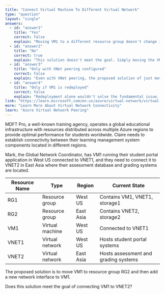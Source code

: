 ```yaml
---
title: "Connect Virtual Machine To Different Virtual Network"
type: "question"
layout: "single"
answers:
  - id: "answer1"
    title: "Yes"
    correct: false
    explain: "Moving VM1 to a different resource group doesn't change its network connectivity. Adding a network interface to VM1 doesn't automatically connect it to VNET2, and cross-region networking requires additional configuration like VNet peering or VPN connectivity."
  - id: "answer2"
    title: "No"
    correct: true
    explain: "This solution doesn't meet the goal. Simply moving the VM and adding a network interface won't connect VM1 to VNET2 in East Asia. Cross-region connectivity requires VNet peering, VPN gateway, or other networking solutions to enable communication between regions."
  - id: "answer3"
    title: "Only with VNet peering configured"
    correct: false
    explain: "Even with VNet peering, the proposed solution of just moving the VM and adding a network interface is insufficient. The VM would need proper network configuration and the VNet peering would need to be established first."
  - id: "answer4"
    title: "Only if VM1 is redeployed"
    correct: false
    explain: "Redeployment alone wouldn't solve the fundamental issue. VM1 is in West US and VNET2 is in East Asia, so cross-region connectivity solutions are required regardless of deployment method."
link: "https://learn.microsoft.com/en-us/azure/virtual-network/virtual-network-peering-overview"
more: "Learn More About Virtual Network Connectivity"
learn: "Azure Virtual Network Peering"
---
```


MDFT Pro, a well-known training agency, operates a global educational infrastructure with resources distributed across multiple Azure regions to provide optimal performance for students worldwide. Claire needs to establish connectivity between their learning management system components located in different regions.

Mark, the Global Network Coordinator, has VM1 running their student portal application in West US connected to VNET1, and they need to connect it to VNET2 in East Asia where their assessment database and grading systems are located.

| Resource Name | Type | Region | Current State |
|---------------|------|--------|---------------|
| RG1 | Resource group | West US | Contains VM1, VNET1, storage1 |
| RG2 | Resource group | East Asia | Contains VNET2, storage2 |
| VM1 | Virtual machine | West US | Connected to VNET1 |
| VNET1 | Virtual network | West US | Hosts student portal systems |
| VNET2 | Virtual network | East Asia | Hosts assessment and grading systems |

The proposed solution is to move VM1 to resource group RG2 and then add a new network interface to VM1.

Does this solution meet the goal of connecting VM1 to VNET2?
